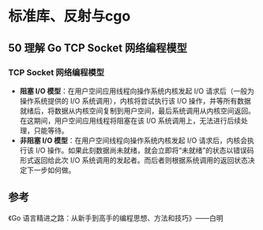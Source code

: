 # 标准库、反射与cgo

## 50 理解 Go TCP Socket 网络编程模型

### TCP Socket 网络编程模型

- **阻塞 I/O 模型**：在用户空间应用线程向操作系统内核发起 I/O 请求后（一般为操作系统提供的 I/O 系统调用），内核将尝试执行该 I/O 操作，并等所有数据就绪后，将数据从内核空间复制到用户空间，最后系统调用从内核空间返回。在这期间，用户空间应用线程将阻塞在该 I/O 系统调用上，无法进行后续处理，只能等待。
- **非阻塞 I/O 模型**：在用户空间线程向操作系统内核发起 I/O 请求后，内核会执行该 I/O 操作。如果此刻数据尚未就绪，就会立即将“未就绪”的状态以错误码形式返回给此次 I/O 系统调用的发起者。而后者则根据系统调用的返回状态决定下一步如何做。

## 参考

《Go 语言精进之路：从新手到高手的编程思想、方法和技巧》——白明